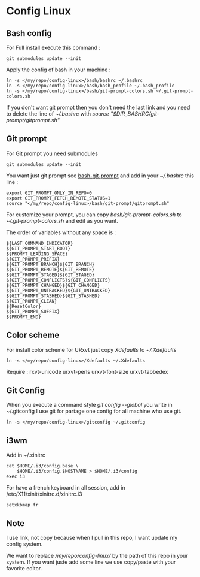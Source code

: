Config Linux
============


Bash config
-----------

For Full install execute this command :

```
git submodules update --init
```

Apply the config of bash in your machine :
```
ln -s </my/repo/config-linux>/bash/bashrc ~/.bashrc
ln -s </my/repo/config-linux>/bash/bash_profile ~/.bash_profile
ln -s </my/repo/config-linux>/bash/git-prompt-colors.sh ~/.git-prompt-colors.sh
```

If you don't want git prompt then you don't need the last link and you need to delete the line of _~/.bashrc_ with *source "$DIR_BASHRC/git-prompt/gitprompt.sh"*

Git prompt
----------

For Git prompt you need submodules
```
git submodules update --init
```

You want just git prompt see [bash-git-prompt](https://github.com/magicmonty/bash-git-prompt) and add in your _~/.bashrc_ this line :
```
export GIT_PROMPT_ONLY_IN_REPO=0
export GIT_PROMPT_FETCH_REMOTE_STATUS=1
source "</my/repo/config-linux>/bash/git-prompt/gitprompt.sh"
```

For customize your prompt, you can copy _bash/git-prompt-colors.sh_ to _~/.git-prompt-colors.sh_ and edit as you want.

The order of variables without any space is :
```
${LAST_COMMAND_INDICATOR}
${GIT_PROMPT_START_ROOT}
${PROMPT_LEADING_SPACE}
${GIT_PROMPT_PREFIX}
${GIT_PROMPT_BRANCH}${GIT_BRANCH}
${GIT_PROMPT_REMOTE}${GIT_REMOTE}
${GIT_PROMPT_STAGED}${GIT_STAGED}
${GIT_PROMPT_CONFLICTS}${GIT_CONFLICTS}
${GIT_PROMPT_CHANGED}${GIT_CHANGED}
${GIT_PROMPT_UNTRACKED}${GIT_UNTRACKED}
${GIT_PROMPT_STASHED}${GIT_STASHED}
${GIT_PROMPT_CLEAN}
${ResetColor}
${GIT_PROMPT_SUFFIX}
${PROMPT_END}
```



Color scheme
------------

For install color scheme for URxvt just copy _Xdefaults_ to _~/.Xdefaults_
```
ln -s </my/repo/config-linux>/Xdefaults ~/.Xdefaults
```

Require : rxvt-unicode urxvt-perls urxvt-font-size urxvt-tabbedex

Git Config
----------

When you execute a command style _git config --global_ you write in ~/.gitconfig
I use git for partage one config for all machine who use git.
```
ln -s </my/repo/config-linux>/gitconfig ~/.gitconfig
```

i3wm
----

Add in ~/.xinitrc
```
cat $HOME/.i3/config.base \
    $HOME/.i3/config.$HOSTNAME > $HOME/.i3/config
exec i3
```

For have a french keyboard in all session, add in /etc/X11/xinit/xinitrc.d/xinitrc.i3
```
setxkbmap fr
```
Note
----

I use link, not copy because when I pull in this repo, I want update my config system.


We want to replace _/my/repo/config-linux/_ by the path of this repo in your system. If you want juste add some line we use copy/paste with your favorite editor.

